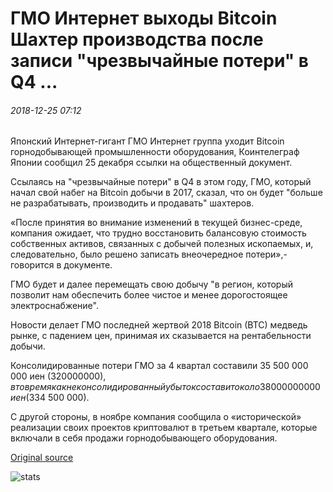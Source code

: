 # ГМО Интернет выходы Bitcoin Шахтер производства после записи "чрезвычайные потери" в Q4 ...

###### 2018-12-25 07:12

Японский Интернет-гигант ГМО Интернет группа уходит Bitcoin горнодобывающей промышленности оборудования, Коинтелеграф Японии сообщил 25 декабря ссылки на общественный документ.

Ссылаясь на "чрезвычайные потери" в Q4 в этом году, ГМО, который начал свой набег на Bitcoin добычи в 2017, сказал, что он будет "больше не разрабатывать, производить и продавать" шахтеров.

«После принятия во внимание изменений в текущей бизнес-среде, компания ожидает, что трудно восстановить балансовую стоимость собственных активов, связанных с добычей полезных ископаемых, и, следовательно, было решено записать внеочередное потери»,-говорится в документе.

ГМО будет и далее перемещать свою добычу "в регион, который позволит нам обеспечить более чистое и менее дорогостоящее электроснабжение".

Новости делает ГМО последней жертвой 2018 Bitcoin (BTC) медведь рынке, с падением цен, принимая их сказывается на рентабельности добычи.

Консолидированные потери ГМО за 4 квартал составили 35 500 000 000 иен ($320 000 000), в то время как неконсолидированный убыток составит около 38 000 000 000 иен ($334 500 000).

С другой стороны, в ноябре компания сообщила о «исторической» реализации своих проектов криптовалют в третьем квартале, которые включали в себя продажи горнодобывающего оборудования.

[Original source](https://cointelegraph.com/news/gmo-internet-exits-bitcoin-miner-production-after-recording-extraordinary-loss-in-q4)

![stats](https://c.statcounter.com/11760860/0/a89fa40b/1/ "stats")